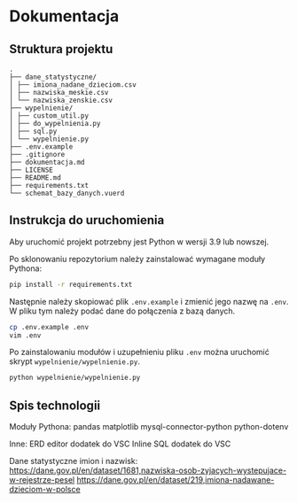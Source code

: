 # Dokumentacja

## Struktura projektu

```
.
├── dane_statystyczne/
│ ├── imiona_nadane_dzieciom.csv
│ ├── nazwiska_meskie.csv
│ └── nazwiska_zenskie.csv
├── wypelnienie/
│ ├── custom_util.py
│ ├── do_wypelnienia.py
│ ├── sql.py
│ └── wypelnienie.py
├── .env.example
├── .gitignore
├── dokumentacja.md
├── LICENSE
├── README.md
├── requirements.txt
└── schemat_bazy_danych.vuerd
```

## Instrukcja do uruchomienia

Aby uruchomić projekt potrzebny jest Python w wersji 3.9 lub nowszej.

Po sklonowaniu repozytorium należy zainstalować wymagane moduły Pythona:

```bash
pip install -r requirements.txt
```

Następnie należy skopiować plik `.env.example` i zmienić jego nazwę na `.env`. W pliku tym należy podać dane do połączenia z bazą danych.

```bash
cp .env.example .env
vim .env
```

Po zainstalowaniu modułów i uzupełnieniu pliku `.env` można uruchomić skrypt `wypelnienie/wypelnienie.py`.

```bash
python wypelnienie/wypelnienie.py
```

## Spis technologii

Moduły Pythona:
pandas
matplotlib
mysql-connector-python
python-dotenv

Inne:
ERD editor dodatek do VSC
Inline SQL dodatek do VSC

Dane statystyczne imion i nazwisk:
<https://dane.gov.pl/en/dataset/1681,nazwiska-osob-zyjacych-wystepujace-w-rejestrze-pesel>
<https://dane.gov.pl/en/dataset/219,imiona-nadawane-dzieciom-w-polsce>
